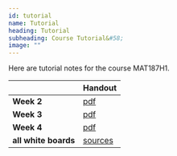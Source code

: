 ```yaml
---
id: tutorial
name: Tutorial
heading: Tutorial
subheading: Course Tutorial&#58;
image: ""
---
```


Here are tutorial notes for the course MAT187H1.



|           | Handout                
|-----------|------------------------
| **Week 2**   |  [pdf](assets/tutorials/week2_tutroial.pdf)  
| **Week 3**   |  [pdf](assets/tutorials/week3_tutorial.pdf) 
| **Week 4**   |  [pdf](assets/tutorials/week4_MAT187.pdf) 
| **all white boards**   |  [sources](https://github.com/Enthazy/enthazy.github.io/tree/main/assets/tutorials)  
